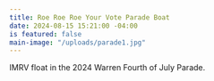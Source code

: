 ```yaml
---
title: Roe Roe Roe Your Vote Parade Boat
date: 2024-08-15 15:21:00 -04:00
is featured: false
main-image: "/uploads/parade1.jpg"
---
```


IMRV float in the 2024 Warren Fourth of July Parade.